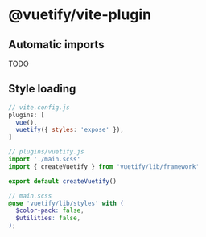 # @vuetify/vite-plugin

## Automatic imports
TODO

## Style loading
```js
// vite.config.js
plugins: [
  vue(),
  vuetify({ styles: 'expose' }),
]
```
```js
// plugins/vuetify.js
import './main.scss'
import { createVuetify } from 'vuetify/lib/framework'

export default createVuetify()
```
```scss
// main.scss
@use 'vuetify/lib/styles' with (
  $color-pack: false,
  $utilities: false,
);
```
